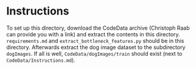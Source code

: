 # Instructions

To set up this directory, download the CodeData archive (Christoph Raab can provide you with a link) and extract the contents in this directory. `requirements.md` and `extract_bottleneck_features.py` should be in this directory. Afterwards extract the dog image dataset to the subdirectory `dogImages`. If all is well, `CodeData/dogImages/train` should exist (next to `CodeData/Instructions.md`).

